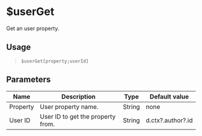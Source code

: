 # $userGet
Get an user property.
## Usage
> `$userGet[property;userId]`
## Parameters
|   Name   |            Description            |  Type  |   Default value   |
|----------|-----------------------------------|--------|-------------------|
| Property | User property name.               | String | none              |
| User ID  | User ID to get the property from. | String | d.ctx?.author?.id |
